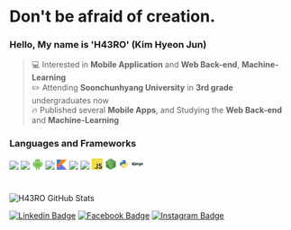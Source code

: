# Don't be afraid of creation.
### Hello, My name is 'H43RO' (Kim Hyeon Jun)
> 💻 Interested in **Mobile Application** and **Web Back-end**, **Machine-Learning**<br>
> ✏️ Attending **Soonchunhyang University** in **3rd grade** undergraduates now<br>
> 🔥 Published several **Mobile Apps**, and Studying the **Web Back-end** and **Machine-Learning**<br>
 
### Languages and Frameworks

<code><img height="20" src="https://toppng.com/uploads/preview/c-programming-icon-c-programming-language-logo-11562945679duaxtn3yq0.png"></code>
<code><img height="20" src="https://img.favpng.com/13/14/25/the-c-programming-language-png-favpng-x2FKZ86GuA0YStdCDY8nQU5Z4.jpg"></code>
<code><img height="20" src="https://raw.githubusercontent.com/github/explore/80688e429a7d4ef2fca1e82350fe8e3517d3494d/topics/android/android.png"></code>
<code><img height="20" src="https://lh3.googleusercontent.com/proxy/IpVcaIWgnO1X8lZzAbRMqv2ek9YoI-h3F6sX69hP1mrhlZVksz-XkzbvrFBCcbPfZTpZI1xk-_xOHvdd_sXcCCW-FHCzP5_GMRkEoctzyePHQxxI0XH5MOlFubI0lyq-xTYjRq_zbupiE8Pt3e1MOvZYrXB427bbgVHYOqbOk_HdFuxEEAu4k-i3kPReJ8Z3N_RA-D3ovQ"></code>
<code><img height="18" src="https://raw.githubusercontent.com/github/explore/80688e429a7d4ef2fca1e82350fe8e3517d3494d/topics/kotlin/kotlin.png"></code>
<code><img height="18" src="https://upload.wikimedia.org/wikipedia/commons/thumb/6/61/HTML5_logo_and_wordmark.svg/440px-HTML5_logo_and_wordmark.svg.png"></code>
<code><img height="18" src="https://upload.wikimedia.org/wikipedia/commons/thumb/d/d5/CSS3_logo_and_wordmark.svg/440px-CSS3_logo_and_wordmark.svg.png"></code>
<code><img height="20" src="https://raw.githubusercontent.com/github/explore/80688e429a7d4ef2fca1e82350fe8e3517d3494d/topics/javascript/javascript.png"></code>
<code><img height="20" src="https://raw.githubusercontent.com/github/explore/80688e429a7d4ef2fca1e82350fe8e3517d3494d/topics/nodejs/nodejs.png"></code>
<code><img height="20" src="https://raw.githubusercontent.com/github/explore/80688e429a7d4ef2fca1e82350fe8e3517d3494d/topics/python/python.png"></code>
<code><img height="20" src="https://raw.githubusercontent.com/github/explore/80688e429a7d4ef2fca1e82350fe8e3517d3494d/topics/django/django.png"></code>


# 
![H43RO GitHub Stats](https://github-readme-stats.vercel.app/api?username=H43RO&show_icons=true&hide_border=false)

[![Linkedin Badge](https://img.shields.io/badge/-LinkedIn-blue?style=flat-square&logo=Linkedin&logoColor=white&link=https://www.linkedin.com/in/h43ro/)](https://www.linkedin.com/in/h43ro/) 
[![Facebook Badge](https://img.shields.io/badge/Facebook-1877f2?style=flat-square&logo=facebook&logoColor=white&link=https://www.facebook.com/profile.php?id=100003985802298)](https://www.facebook.com/profile.php?id=100003985802298)
[![Instagram Badge](https://img.shields.io/badge/Instagram-ff69b4?style=flat-square&logo=instagram&logoColor=white&link=https://www.instagram.com/haero_kim/)](https://www.instagram.com/haero_kim/)
